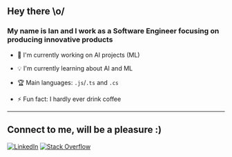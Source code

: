 ## Hey there \o/

### My name is Ian and I work as a Software Engineer focusing on producing innovative products 

- 🔭 I'm currently working on AI projects (ML)

- 💡 I'm currently learning about AI and ML

- 🏆 Main languages: `.js`/`.ts` and `.cs`

- ⚡ Fun fact: I hardly ever drink coffee

--- 

## Connect to me, will be a pleasure :) 

[![LinkedIn](https://img.shields.io/badge/Connect-LinkedIn-blue)](https://linkedin.com/in/ianbandrade)
[![Stack Overflow](https://img.shields.io/badge/Follow-StackOverflow-orange)](https://stackoverflow.com/users/13660060)
